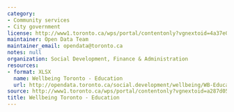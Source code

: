 ```yaml
---
category:
- Community services
- City government
license: http://www1.toronto.ca/wps/portal/contentonly?vgnextoid=4a37e03bb8d1e310VgnVCM10000071d60f89RCRD
maintainer: Open Data Team
maintainer_email: opendata@toronto.ca
notes: null
organization: Social Development, Finance & Administration
resources:
- format: XLSX
  name: Wellbeing Toronto - Education
  url: http://opendata.toronto.ca/social.development/wellbeing/WB-Education.xlsx
source: http://www1.toronto.ca/wps/portal/contentonly?vgnextoid=a287d05685a0c410VgnVCM10000071d60f89RCRD&vgnextchannel=1a66e03bb8d1e310VgnVCM10000071d60f89RCRD
title: Wellbeing Toronto - Education
---
```

